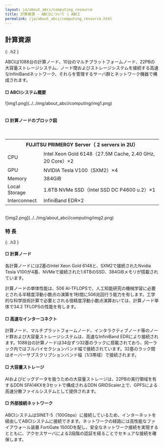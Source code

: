 ```yaml
---
layout: ja/about_abci/computing_resource
title: 計算資源 - ABCIについて | ABCI
permalink: /ja/about_abci/computing_resource.html
---
```



## 計算資源
{: .h2 }


<div class="lead_text">ABCIは1088台の計算ノード、10台のマルチプラットフォームノード、22PBの大容量ストレージシステム、ノード間およびストレージシステムを接続する高速なInfiniBandネットワーク、それらを管理するサーバ群とネットワーク機器で構成されます。</div>

<h4 class="h4">□ ABCIシステム概要</h4>
![img1.png](../../img/about_abci/computing/img1.png)
<br />
<br />

<h4 class="h4">□ 計算ノードのブロック図</h4>
<br />
<table class="table">
<tr>
<th colspan="2">FUJITSU PRIMERGY Server（ 2 servers in 2U）</th>
</tr>
<tr>
<td>CPU</td>
<td>Intel Xeon Gold 6148（27.5M Cache, 2.40 GHz, 20 Core）×2</td>
</tr>
<tr>
<td>GPU</td>
<td>NVIDIA Tesla V100（SXM2）×4</td>
</tr>
<tr>
<td>Memory</td>
<td>384GiB</td>
</tr>
<tr>
<td>Local Storage</td>
<td>1.6TB NVMe SSD（Intel SSD DC P4600 u.2）×1</td>
</tr>
<tr>
<td>Interconnect</td>
<td>InfiniBand EDR×2</td>
</tr>
</table>
<br />
![img2.png](../../img/about_abci/computing/img2.png)
<br />


### 特  長
{: .h3 }

<h4 class="h4">□ 計算ノード</h4>
<p class="c">
各計算ノードには2基のIntel Xeon Gold 6148と、SXM2で接続されたNvidia Tesla V100が4基、NVMeで接続された1.6TBのSSD、384GiBメモリが搭載されています。<br />

計算ノードの単体性能は、506 AI-TFLOPSで、人工知能研究の機械学習に必要とされる半精度浮動小数点の演算を1秒間に506兆回行う能力を有します。工学的な科学技術計算で必要とされる倍精度浮動小数点演算おいては、計算ノード単体で34.2 TFLOPSの性能を有します。
</p>

<h4 class="h4">□ 高速なインターコネクト</h4>
<p class="c">計算ノード、マルチプラットフォームノード、インタラクティブノード等のノード群および大容量ストレージシステムは、高速なInfiniBand EDRにより接続されます。1088台の計算ノードは34台ずつ32基のラックに搭載されており、同一ラック内ではフルバイセクションバンド幅で接続されています。32基のラック間はオーバーサブスクリプションバンド幅（1/3帯域）で接続されます。</p>

<h4 class="h4">□ 大容量ストレージ</h4>
<p class="c">AIおよびビッグデータを扱うための大容量ストレージは、22PBの実行領域を有するDDN SFA14KXを3セットで構成されるDDN GRIDScaler上で、GPFSによる高速分散ファイルシステムとして提供されます。</p>

<h4 class="h4">□ 外部接続ネットワーク</h4>
<p class="c">ABCIシステムはSINET-5（100Gbps）に接続しているため、インターネットを経由してABCIシステムに接続できます。ネットワークの経路には高性能なファイアウォール装置 FortiGate 1500Dを配し、安全なネットワーク接続を実現するとともに、アクセスサーバによる2段階の認証を経ることでセキュアな接続を確保します。</p>


